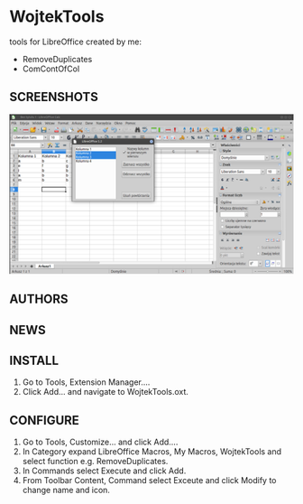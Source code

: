 # WojtekTools
tools for LibreOffice created by me:
- RemoveDuplicates
- ComContOfCol

## SCREENSHOTS
![preview](preview.png)

## AUTHORS

## NEWS

## INSTALL
1. Go to Tools, Extension Manager....
2. Click Add... and navigate to WojtekTools.oxt.

## CONFIGURE
1. Go to Tools, Customize... and click Add....
2. In Category expand LibreOffice Macros, My Macros, WojtekTools and select function e.g. RemoveDuplicates.
3. In Commands select Execute and click Add.
4. From Toolbar Content, Command select Exceute and click Modify to change name and icon.

